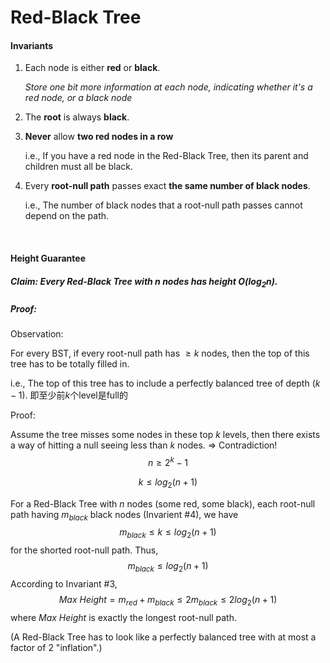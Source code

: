 # Red-Black Tree

#### Invariants

1. Each node is either **red** or **black**.

   *Store one bit more information at each node, indicating whether it's a red node, or a black node*

2. The **root** is always **black**.

3. **Never** allow **two red nodes in a row**

   i.e., If you have a red node in the Red-Black Tree, then its parent and children must all be black.

4. Every **root-null path** passes exact **the same number of black nodes**.

   i.e., The number of black nodes that a root-null path passes cannot depend on the path.

<br>

#### Height Guarantee

##### Claim: Every Red-Black Tree with $n$ nodes has height O($log_2 n$).

##### Proof:

Observation:

For every BST, if every root-null path has $\ge k$ nodes, then the top of this tree has to be totally filled in.

i.e., The top of this tree has to include a perfectly balanced tree of depth $(k-1)$. 即至少前$k$个level是full的

Proof:

Assume the tree misses some nodes in these top $k$ levels, then there exists a way of hitting a null seeing less than $k$ nodes. => Contradiction!
$$
n \ge 2^k-1
$$

$$
k \le log_2(n+1)
$$

For a Red-Black Tree with $n$ nodes (some red, some black), each root-null path having $m_{black}$ black nodes (Invarient #4), we have
$$
m_{black} \le k \le log_2 (n + 1)
$$
for the shorted root-null path. Thus,
$$
m_{black} \le log_2 (n + 1)
$$
According to Invariant #3,
$$
Max \ Height = m_{red} + m_{black} \le 2m_{black} \le 2log_2(n + 1)
$$
where *Max Height* is exactly the longest root-null path.

(A Red-Black Tree has to look like a perfectly balanced tree with at most a factor of 2 "inflation".)

